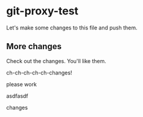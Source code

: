 # git-proxy-test

Let's make some changes to this file and push them.

## More changes

Check out the changes. You'll like them. 

ch-ch-ch-ch-ch-changes!

please work

asdfasdf

changes
